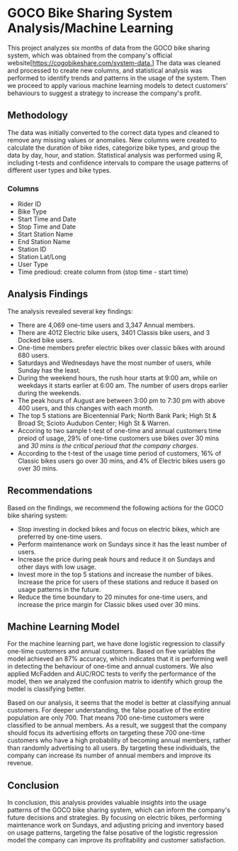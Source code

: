 # GOCO Bike Sharing System Analysis/Machine Learning
This project analyzes six months of data from the GOCO bike sharing system, which was obtained from the company's official website[https://cogobikeshare.com/system-data.]
The data was cleaned and processed to create new columns, and statistical analysis was performed to identify trends and patterns in the usage of the system. Then we proceed to apply various machine learning models to detect customers' behaviours to suggest a strategy to increase the company's profit.

## Methodology
The data was initially converted to the correct data types and cleaned to remove any missing values or anomalies. 
New columns were created to calculate the duration of bike rides, categorize bike types, and group the data by day, hour, and station.
Statistical analysis was performed using R, including t-tests and confidence intervals to compare the usage patterns of different user 
types and bike types.
### Columns
- Rider ID
- Bike Type
- Start Time and Date
- Stop Time and Date
- Start Station Name
- End Station Name
- Station ID
- Station Lat/Long
- User Type
- Time predioud: create column from (stop time - start time)

## Analysis Findings
The analysis revealed several key findings:

- There are 4,069 one-time users and 3,347 Annual members. 
- There are 4012 Electric bike users, 3401 Classis bike users, and 3 Docked bike users. 
- One-time members prefer electric bikes over classic bikes with around 680 users.
- Saturdays and Wednesdays have the most number of users, while Sunday has the least.
- During the weekend hours, the rush hour starts at 9:00 am, while on weekdays it starts earlier at 6:00 am. The number of users drops earlier during the weekends.
- The peak hours of August are between 3:00 pm to 7:30 pm with above 400 users, and this changes with each month. 
- The top 5 stations are Bicentennial Park; North Bank Park; High St & Broad St; Scioto Audubon Center; High St & Warren.
- Accoring to two sample t-test of one-time and annual customers time preiod of usage, 29% of one-time customers use bikes over 30 mins and *30 mins is the critical perioud that the company charges*.
- According to the t-test of the usage time period of customers, 16% of Classic bikes users go over 30 mins, and 4% of Electric bikes users go over 30 mins.

## Recommendations
Based on the findings, we recommend the following actions for the GOCO bike sharing system:

- Stop investing in docked bikes and focus on electric bikes, which are preferred by one-time users.
- Perform maintenance work on Sundays since it has the least number of users.
- Increase the price during peak hours and reduce it on Sundays and other days with low usage.
- Invest more in the top 5 stations and increase the number of bikes. Increase the price for users of these stations and reduce it based on usage patterns in the future.
- Reduce the time boundary to 20 minutes for one-time users, and increase the price margin for Classic bikes used over 30 mins.

## Machine Learning Model
For the machine learning part, we have done logistic regression to classify one-time customers and annual customers. Based on five variables the model achieved an 87% accuracy, which indicates that it is performing well in detecting the behaviour of one-time and annual customers. We also applied McFadden and AUC/ROC tests to verify the performance of the model, then we analyzed the confusion matrix to identify which group the model is classifying better.

Based on our analysis, it seems that the model is better at classifying annual customers. For deeper understanding, the false posative of the entire population are only 700. That means 700 one-time customers were classified to be annual members. As a result, we suggest that the company should focus its advertising efforts on targeting these 700 one-time customers who have a high probability of becoming annual members, rather than randomly advertising to all users. By targeting these individuals, the company can increase its number of annual members and improve its revenue.

## Conclusion
In conclusion, this analysis provides valuable insights into the usage patterns of the GOCO bike sharing system, which can inform the company's future decisions and strategies. By focusing on electric bikes, performing maintenance work on Sundays, and adjusting pricing and inventory based on usage patterns, targeting the false posative of the logistic regression model the company can improve its profitability and customer satisfaction.

